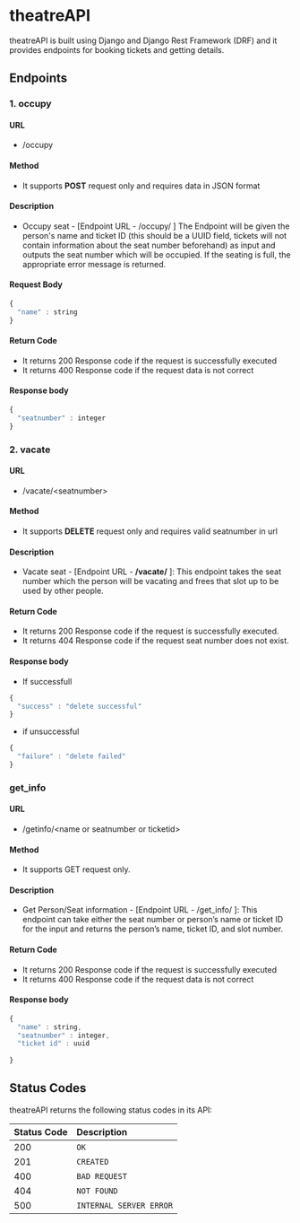 # theatreAPI
theatreAPI is built using Django and Django Rest Framework (DRF) and it provides endpoints for booking tickets and getting details.

## Endpoints

### 1. occupy

 #### URL
* /occupy

####  Method
* It supports **POST** request only and requires data in JSON format 

#### Description
* Occupy seat - [Endpoint URL - /occupy/ ] The Endpoint will be given the person's name and ticket ID (this should be a UUID field, tickets will not contain information about the seat number beforehand) as input and outputs the seat number which will be occupied. If the seating is full, the appropriate error message is returned.

#### Request Body
```javascript
{
  "name" : string
}
```

#### Return Code
* It returns 200 Response code if the request is successfully executed
* It returns 400 Response code if the request data is not correct 

#### Response body

```javascript
{
  "seatnumber" : integer
}
```

### 2. vacate 
 #### URL
* /vacate/<seatnumber\>


#### Method
* It supports **DELETE** request only and requires valid seatnumber in url

#### Description
*  Vacate seat - [Endpoint URL - **/vacate/** ]: This endpoint takes the seat number which the person will be vacating and frees that slot up to be used by other people.


#### Return Code
* It returns 200 Response code if the request is successfully executed.
* It returns 404 Response code if the request seat number does not exist. 

#### Response body
* If successfull
```javascript
{
  "success" : "delete successful"
}
```
* if unsuccessful
```javascript
{
  "failure" : "delete failed"
}
```

### get_info

 #### URL
* /getinfo/<name or seatnumber or ticketid\>

#### Method
* It supports GET request only.

#### Description
* Get Person/Seat information - [Endpoint URL - /get_info/<NAME or SEATNUM or TICKETID> ]: This endpoint can take either the seat number or person’s name or ticket ID for the input and returns the person’s name, ticket ID, and slot number.

#### Return Code
* It returns 200 Response code if the request is successfully executed
* It returns 400 Response code if the request data is not correct 

#### Response body

```javascript
{
  "name" : string,
  "seatnumber" : integer,
  "ticket id" : uuid
  
}
```



## Status Codes

theatreAPI returns the following status codes in its API:

| Status Code | Description |
| :--- | :--- |
| 200 | `OK` |
| 201 | `CREATED` |
| 400 | `BAD REQUEST` |
| 404 | `NOT FOUND` |
| 500 | `INTERNAL SERVER ERROR` |

